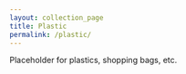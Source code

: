 ```yaml
---
layout: collection_page
title: Plastic
permalink: /plastic/
---
```


Placeholder for plastics, shopping bags, etc.
